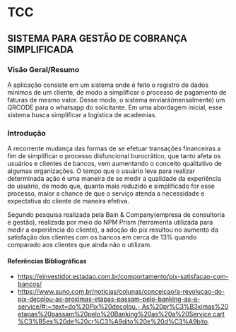 # TCC

## SISTEMA PARA GESTÃO DE COBRANÇA SIMPLIFICADA

### Visão Geral/Resumo

A aplicação consiste em um sistema onde é feito o registro de dados mínimos de um cliente, de modo a simplificar
o processo de pagamento de faturas de mesmo valor. Desse modo, o sistema enviará(mensalmente) um QRCODE para
o whatsapp do solicitante. Em uma abordagem inicial, esse sistema busca simplificar a logística de academias.

### Introdução

  A recorrente mudança das formas de se efetuar transações financeiras a fim de simplificar o processo disfuncional
burocrático, que tanto afeta os usuários e clientes de bancos, vem aumentando o conceito qualitativo de algumas 
organizações. O tempo que o usuário leva para realizar determinada ação é uma maneira de se medir a qualidade
da experiência do usuário, de modo que, quanto mais reduzido e simplificado for esse processo, maior a chance
de que o serviço atenda a necessidade e expectativa do cliente de maneira efetiva.

  Segundo pesquisa realizada pela Bain & Company(empresa de consultoria e gestão), realizada por meio do NPM Prism
(ferramenta utilizada para medir a experiência do cliente), a adoção do pix resultou no aumento da satisfação dos
clientes com os bancos em cerca de 13% quando comparado aos clientes que ainda não o utilizam. 







#### Referências Bibliográficas

* https://einvestidor.estadao.com.br/comportamento/pix-satisfacao-com-bancos/
* https://www.suno.com.br/noticias/colunas/conceicao/a-revolucao-do-pix-decolou-as-proximas-etapas-passam-pelo-banking-as-a-service/#:~:text=do%20Pix%20decolou.-,As%20pr%C3%B3ximas%20etapas%20passam%20pelo%20Banking%20as%20a%20Service,cart%C3%B5es%20de%20cr%C3%A9dito%20e%20d%C3%A9bito.


